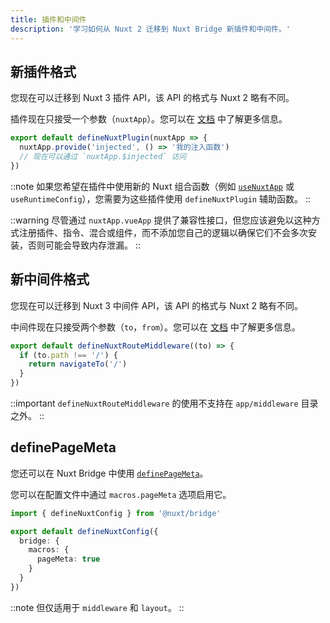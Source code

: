 ```yaml
---
title: 插件和中间件
description: '学习如何从 Nuxt 2 迁移到 Nuxt Bridge 新插件和中间件。'
---
```


## 新插件格式

您现在可以迁移到 Nuxt 3 插件 API，该 API 的格式与 Nuxt 2 略有不同。

插件现在只接受一个参数（`nuxtApp`）。您可以在 [文档](/docs/guide/directory-structure/plugins) 中了解更多信息。

```js [app/plugins/hello.ts]
export default defineNuxtPlugin(nuxtApp => {
  nuxtApp.provide('injected', () => '我的注入函数')
  // 现在可以通过 `nuxtApp.$injected` 访问
})
```

::note
如果您希望在插件中使用新的 Nuxt 组合函数（例如 [`useNuxtApp`](/docs/api/composables/use-nuxt-app) 或 `useRuntimeConfig`），您需要为这些插件使用 `defineNuxtPlugin` 辅助函数。
::

::warning
尽管通过 `nuxtApp.vueApp` 提供了兼容性接口，但您应该避免以这种方式注册插件、指令、混合或组件，而不添加您自己的逻辑以确保它们不会多次安装，否则可能会导致内存泄漏。
::

## 新中间件格式

您现在可以迁移到 Nuxt 3 中间件 API，该 API 的格式与 Nuxt 2 略有不同。

中间件现在只接受两个参数（`to`，`from`）。您可以在 [文档](/docs/guide/directory-structure/app/middleware) 中了解更多信息。

```ts twoslash
export default defineNuxtRouteMiddleware((to) => {
  if (to.path !== '/') {
    return navigateTo('/')
  }
})
```

::important
`defineNuxtRouteMiddleware` 的使用不支持在 `app/middleware` 目录之外。
::

## definePageMeta

您还可以在 Nuxt Bridge 中使用 [`definePageMeta`](/docs/api/utils/define-page-meta)。

您可以在配置文件中通过 `macros.pageMeta` 选项启用它。

```ts [nuxt.config.ts]
import { defineNuxtConfig } from '@nuxt/bridge'

export default defineNuxtConfig({
  bridge: {
    macros: {
      pageMeta: true
    }
  }
})
```

::note
但仅适用于 `middleware` 和 `layout`。
::
